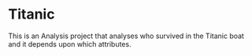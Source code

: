# Titanic
This is an Analysis project that analyses who survived in the Titanic boat and it depends upon which attributes.
